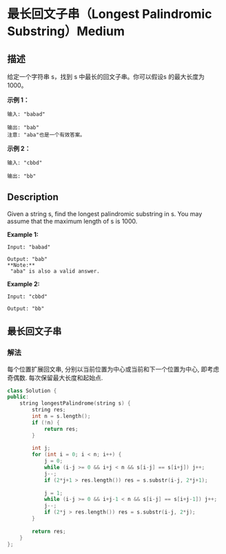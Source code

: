 # 最长回文子串（Longest Palindromic Substring）Medium
## 描述
给定一个字符串 s，找到 s 中最长的回文子串。你可以假设s 的最大长度为1000。

**示例 1：**
```
输入: "babad"

输出: "bab"
注意: "aba"也是一个有效答案。
```


**示例 2：**
```
输入: "cbbd"

输出: "bb"
```

## Description
Given a string s, find the longest palindromic substring in s. You may assume that the maximum length of s is 1000.

**Example 1:**
```
Input: "babad"

Output: "bab"
**Note:**
 "aba" is also a valid answer.
```


**Example 2:**
```
Input: "cbbd"

Output: "bb"
```



## 最长回文子串
### 解法
每个位置扩展回文串, 分别以当前位置为中心或当前和下一个位置为中心, 即考虑奇偶数. 每次保留最大长度和起始点.
```c++
class Solution {
public:
    string longestPalindrome(string s) {
        string res;
        int n = s.length();
        if (!n) {
            return res;
        }
        
        int j;
        for (int i = 0; i < n; i++) {
            j = 0;
            while (i-j >= 0 && i+j < n && s[i-j] == s[i+j]) j++;
            j--;
            if (2*j+1 > res.length()) res = s.substr(i-j, 2*j+1);
            
            j = 1;
            while (i-j >= 0 && i+j-1 < n && s[i-j] == s[i+j-1]) j++;
            j--;
            if (2*j > res.length()) res = s.substr(i-j, 2*j);
        }
        
        return res;
    }
};
```